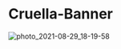 # Cruella-Banner

![photo_2021-08-29_18-19-58](https://user-images.githubusercontent.com/56477695/131264800-2b3b0221-3be7-4a7d-8801-292698713513.jpg)
